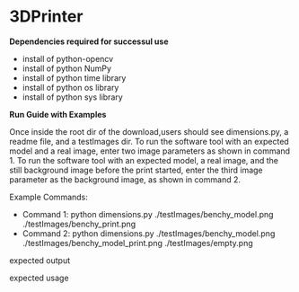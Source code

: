 # 3DPrinter

**Dependencies required for successul use** 
* install of python-opencv
* install of python NumPy
* install of python time library
* install of python os library
* install of python sys library

**Run Guide with Examples** 

Once inside the root dir of the download,users should see dimensions.py, a readme file, and a testImages dir.
To run the software tool with an expected model and a real image, enter two image parameters as shown in command 1.
To run the software tool with an expected model, a real image, and the still background image before the print started, enter the third image parameter as the background image, as shown in command 2.

Example Commands:
* Command 1: python dimensions.py ./testImages/benchy_model.png ./testImages/benchy_print.png
* Command 2: python dimensions.py ./testImages/benchy_model.png ./testImages/benchy_model_print.png ./testImages/empty.png

expected output

expected usage
